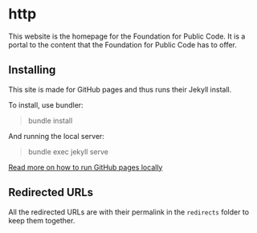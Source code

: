 # http

This website is the homepage for the Foundation for Public Code. It is a portal to the content that the Foundation for Public Code has to offer.

## Installing

This site is made for GitHub pages and thus runs their Jekyll install.

To install, use bundler:

> bundle install

And running the local server:

> bundle exec jekyll serve

[Read more on how to run GitHub pages locally](https://help.github.com/articles/setting-up-your-github-pages-site-locally-with-jekyll/)

## Redirected URLs

All the redirected URLs are with their permalink in the `redirects` folder to keep them together.
